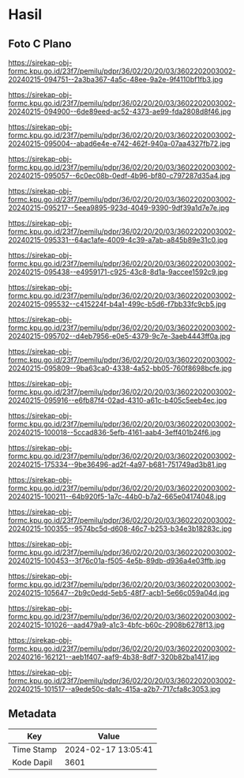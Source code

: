 # Hasil

## Foto C Plano

https://sirekap-obj-formc.kpu.go.id/23f7/pemilu/pdpr/36/02/20/20/03/3602202003002-20240215-094751--2a3ba367-4a5c-48ee-9a2e-9f4110bf1fb3.jpg

https://sirekap-obj-formc.kpu.go.id/23f7/pemilu/pdpr/36/02/20/20/03/3602202003002-20240215-094900--6de89eed-ac52-4373-ae99-fda2808d8f46.jpg

https://sirekap-obj-formc.kpu.go.id/23f7/pemilu/pdpr/36/02/20/20/03/3602202003002-20240215-095004--abad6e4e-e742-462f-940a-07aa4327fb72.jpg

https://sirekap-obj-formc.kpu.go.id/23f7/pemilu/pdpr/36/02/20/20/03/3602202003002-20240215-095057--6c0ec08b-0edf-4b96-bf80-c797287d35a4.jpg

https://sirekap-obj-formc.kpu.go.id/23f7/pemilu/pdpr/36/02/20/20/03/3602202003002-20240215-095217--5eea9895-923d-4049-9390-9df39a1d7e7e.jpg

https://sirekap-obj-formc.kpu.go.id/23f7/pemilu/pdpr/36/02/20/20/03/3602202003002-20240215-095331--64ac1afe-4009-4c39-a7ab-a845b89e31c0.jpg

https://sirekap-obj-formc.kpu.go.id/23f7/pemilu/pdpr/36/02/20/20/03/3602202003002-20240215-095438--e4959171-c925-43c8-8d1a-9accee1592c9.jpg

https://sirekap-obj-formc.kpu.go.id/23f7/pemilu/pdpr/36/02/20/20/03/3602202003002-20240215-095532--c415224f-b4a1-499c-b5d6-f7bb33fc9cb5.jpg

https://sirekap-obj-formc.kpu.go.id/23f7/pemilu/pdpr/36/02/20/20/03/3602202003002-20240215-095702--d4eb7956-e0e5-4379-9c7e-3aeb4443ff0a.jpg

https://sirekap-obj-formc.kpu.go.id/23f7/pemilu/pdpr/36/02/20/20/03/3602202003002-20240215-095809--9ba63ca0-4338-4a52-bb05-760f8698bcfe.jpg

https://sirekap-obj-formc.kpu.go.id/23f7/pemilu/pdpr/36/02/20/20/03/3602202003002-20240215-095916--e6fb87f4-02ad-4310-a61c-b405c5eeb4ec.jpg

https://sirekap-obj-formc.kpu.go.id/23f7/pemilu/pdpr/36/02/20/20/03/3602202003002-20240215-100018--5ccad836-5efb-4161-aab4-3eff401b24f6.jpg

https://sirekap-obj-formc.kpu.go.id/23f7/pemilu/pdpr/36/02/20/20/03/3602202003002-20240215-175334--9be36496-ad2f-4a97-b681-751749ad3b81.jpg

https://sirekap-obj-formc.kpu.go.id/23f7/pemilu/pdpr/36/02/20/20/03/3602202003002-20240215-100211--64b920f5-1a7c-44b0-b7a2-665e04174048.jpg

https://sirekap-obj-formc.kpu.go.id/23f7/pemilu/pdpr/36/02/20/20/03/3602202003002-20240215-100355--9574bc5d-d608-46c7-b253-b34e3b18283c.jpg

https://sirekap-obj-formc.kpu.go.id/23f7/pemilu/pdpr/36/02/20/20/03/3602202003002-20240215-100453--3f76c01a-f505-4e5b-89db-d936a4e03ffb.jpg

https://sirekap-obj-formc.kpu.go.id/23f7/pemilu/pdpr/36/02/20/20/03/3602202003002-20240215-105647--2b9c0edd-5eb5-48f7-acb1-5e66c059a04d.jpg

https://sirekap-obj-formc.kpu.go.id/23f7/pemilu/pdpr/36/02/20/20/03/3602202003002-20240215-101026--aad479a9-a1c3-4bfc-b60c-2908b6278f13.jpg

https://sirekap-obj-formc.kpu.go.id/23f7/pemilu/pdpr/36/02/20/20/03/3602202003002-20240216-162121--aeb1f407-aaf9-4b38-8df7-320b82ba1417.jpg

https://sirekap-obj-formc.kpu.go.id/23f7/pemilu/pdpr/36/02/20/20/03/3602202003002-20240215-101517--a9ede50c-da1c-415a-a2b7-717cfa8c3053.jpg


## Metadata

| Key        | Value               |
| ---------- | ------------------- |
| Time Stamp | 2024-02-17 13:05:41 |
| Kode Dapil | 3601                |



